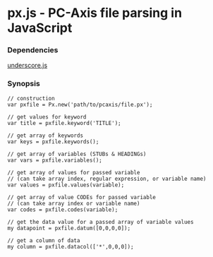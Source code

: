 px.js - PC-Axis file parsing in JavaScript
===

### Dependencies

[underscore.js](http://underscorejs.org)


### Synopsis

    // construction
    var pxfile = Px.new('path/to/pcaxis/file.px');

    // get values for keyword
    var title = pxfile.keyword('TITLE');

    // get array of keywords
    var keys = pxfile.keywords();

    // get array of variables (STUBs & HEADINGs)
    var vars = pxfile.variables();

    // get array of values for passed variable
    // (can take array index, regular expression, or variable name)
    var values = pxfile.values(variable);

    // get array of value CODEs for passed variable
    // (can take array index or variable name)
    var codes = pxfile.codes(variable);
    
    // get the data value for a passed array of variable values
    my datapoint = pxfile.datum([0,0,0,0]);

    // get a column of data
    my column = pxfile.datacol(['*',0,0,0]);    



